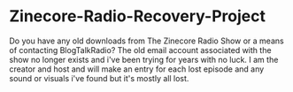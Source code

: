 # Zinecore-Radio-Recovery-Project
Do you have any old downloads from The Zinecore Radio Show or a means of contacting BlogTalkRadio? The old email account associated with the show no longer exists and i've been trying for years with no luck. I am the creator and host and will make an entry for each lost episode and any sound or visuals i've found but it's mostly all lost.
